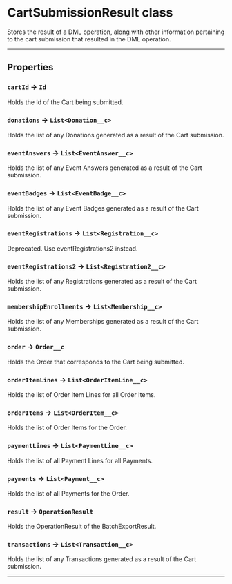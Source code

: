 # CartSubmissionResult class

Stores the result of a DML operation, along with other information 		pertaining to the cart submission that resulted in the DML operation.

---
## Properties

### `cartId` → `Id`

Holds the Id of the Cart being submitted.

### `donations` → `List<Donation__c>`

Holds the list of any Donations generated as a result of the Cart submission.

### `eventAnswers` → `List<EventAnswer__c>`

Holds the list of any Event Answers generated as a result of the Cart submission.

### `eventBadges` → `List<EventBadge__c>`

Holds the list of any Event Badges generated as a result of the Cart submission.

### `eventRegistrations` → `List<Registration__c>`

Deprecated. Use eventRegistrations2 instead.

### `eventRegistrations2` → `List<Registration2__c>`

Holds the list of any Registrations generated as a result of the Cart submission.

### `membershipEnrollments` → `List<Membership__c>`

Holds the list of any Memberships generated as a result of the Cart submission.

### `order` → `Order__c`

Holds the Order that corresponds to the Cart being submitted.

### `orderItemLines` → `List<OrderItemLine__c>`

Holds the list of Order Item Lines for all Order Items.

### `orderItems` → `List<OrderItem__c>`

Holds the list of Order Items for the Order.

### `paymentLines` → `List<PaymentLine__c>`

Holds the list of all Payment Lines for all Payments.

### `payments` → `List<Payment__c>`

Holds the list of all Payments for the Order.

### `result` → `OperationResult`

Holds the OperationResult of the BatchExportResult.

### `transactions` → `List<Transaction__c>`

Holds the list of any Transactions generated as a result of the Cart submission.

---

